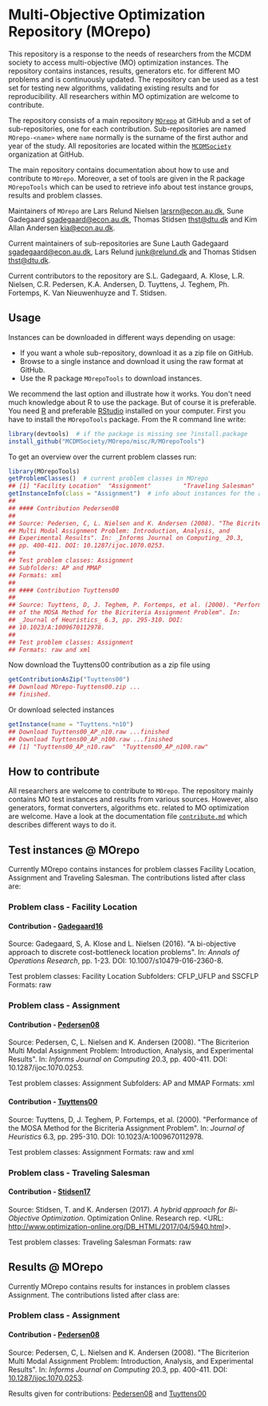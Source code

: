 
Multi-Objective Optimization Repository (MOrepo)
================================================

This repository is a response to the needs of researchers from the MCDM society to access multi-objective (MO) optimization instances. The repository contains instances, results, generators etc. for different MO problems and is continuously updated. The repository can be used as a test set for testing new algorithms, validating existing results and for reproducibility. All researchers within MO optimization are welcome to contribute.

The repository consists of a main repository [`MOrepo`](https://github.com/MCDMSociety/MOrepo) at GitHub and a set of sub-repositories, one for each contribution. Sub-repositories are named `MOrepo-<name>` where `name` normally is the surname of the first author and year of the study. All repositories are located within the [`MCDMSociety`](https://github.com/MCDMSociety/) organization at GitHub.

The main repository contains documentation about how to use and contribute to `MOrepo`. Moreover, a set of tools are given in the R package `MOrepoTools` which can be used to retrieve info about test instance groups, results and problem classes.

Maintainers of `MOrepo` are Lars Relund Nielsen <larsrn@econ.au.dk>, Sune Gadegaard <sgadegaard@econ.au.dk>, Thomas Stidsen <thst@dtu.dk> and Kim Allan Andersen <kia@econ.au.dk>.

Current maintainers of sub-repositories are Sune Lauth Gadegaard <sgadegaard@econ.au.dk>, Lars Relund <junk@relund.dk> and Thomas Stidsen <thst@dtu.dk>.

Current contributors to the repository are S.L. Gadegaard, A. Klose, L.R. Nielsen, C.R. Pedersen, K.A. Andersen, D. Tuyttens, J. Teghem, Ph. Fortemps, K. Van Nieuwenhuyze and T. Stidsen.

Usage
-----

Instances can be downloaded in different ways depending on usage:

-   If you want a whole sub-repository, download it as a zip file on GitHub.
-   Browse to a single instance and download it using the raw format at GitHub.
-   Use the R package `MOrepoTools` to download instances.

We recommend the last option and illustrate how it works. You don't need much knowledge about R to use the package. But of course it is preferable. You need [R](https://www.r-project.org/) and preferable [RStudio](https://www.rstudio.com/) installed on your computer. First you have to install the `MOrepoTools` package. From the R command line write:

``` r
library(devtools)  # if the package is missing see ?install.package 
install_github("MCDMSociety/MOrepo/misc/R/MOrepoTools")
```

To get an overview over the current problem classes run:

``` r
library(MOrepoTools)
getProblemClasses()  # current problem classes in MOrepo
## [1] "Facility Location"  "Assignment"         "Traveling Salesman"
getInstanceInfo(class = "Assignment")  # info about instances for the assignment problem
## 
## #### Contribution Pedersen08
## 
## Source: Pedersen, C, L. Nielsen and K. Andersen (2008). "The Bicriterion
## Multi Modal Assignment Problem: Introduction, Analysis, and
## Experimental Results". In: _Informs Journal on Computing_ 20.3,
## pp. 400-411. DOI: 10.1287/ijoc.1070.0253.
## 
## Test problem classes: Assignment  
## Subfolders: AP and MMAP  
## Formats: xml  
## 
## #### Contribution Tuyttens00
## 
## Source: Tuyttens, D, J. Teghem, P. Fortemps, et al. (2000). "Performance
## of the MOSA Method for the Bicriteria Assignment Problem". In:
## _Journal of Heuristics_ 6.3, pp. 295-310. DOI:
## 10.1023/A:1009670112978.
## 
## Test problem classes: Assignment  
## Formats: raw and xml
```

Now download the Tuyttens00 contribution as a zip file using

``` r
getContributionAsZip("Tuyttens00")
## Download MOrepo-Tuyttens00.zip ...
## finished.
```

Or download selected instances

``` r
getInstance(name = "Tuyttens.*n10")
## Download Tuyttens00_AP_n10.raw ...finished
## Download Tuyttens00_AP_n100.raw ...finished
## [1] "Tuyttens00_AP_n10.raw"  "Tuyttens00_AP_n100.raw"
```

How to contribute
-----------------

All researchers are welcome to contribute to `MOrepo`. The repository mainly contains MO test instances and results from various sources. However, also generators, format converters, algorithms etc. related to MO optimization are welcome. Have a look at the documentation file [`contribute.md`](contribute.md) which describes different ways to do it.

Test instances @ MOrepo
-----------------------

Currently MOrepo contains instances for problem classes Facility Location, Assignment and Traveling Salesman. The contributions listed after class are:

### Problem class - Facility Location

#### Contribution - [Gadegaard16](https://github.com/MCDMSociety/MOrepo-Gadegaard16)

Source: Gadegaard, S, A. Klose and L. Nielsen (2016). "A bi-objective approach to discrete cost-bottleneck location problems". In: *Annals of Operations Research*, pp. 1-23. DOI: 10.1007/s10479-016-2360-8.

Test problem classes: Facility Location
Subfolders: CFLP\_UFLP and SSCFLP
Formats: raw

### Problem class - Assignment

#### Contribution - [Pedersen08](https://github.com/MCDMSociety/MOrepo-Pedersen08)

Source: Pedersen, C, L. Nielsen and K. Andersen (2008). "The Bicriterion Multi Modal Assignment Problem: Introduction, Analysis, and Experimental Results". In: *Informs Journal on Computing* 20.3, pp. 400-411. DOI: 10.1287/ijoc.1070.0253.

Test problem classes: Assignment
Subfolders: AP and MMAP
Formats: xml

#### Contribution - [Tuyttens00](https://github.com/MCDMSociety/MOrepo-Tuyttens00)

Source: Tuyttens, D, J. Teghem, P. Fortemps, et al. (2000). "Performance of the MOSA Method for the Bicriteria Assignment Problem". In: *Journal of Heuristics* 6.3, pp. 295-310. DOI: 10.1023/A:1009670112978.

Test problem classes: Assignment
Formats: raw and xml

### Problem class - Traveling Salesman

#### Contribution - [Stidsen17](https://github.com/MCDMSociety/MOrepo-Stidsen17)

Source: Stidsen, T. and K. Andersen (2017). *A hybrid approach for Bi-Objective Optimization*. Optimization Online. Research rep. &lt;URL: <http://www.optimization-online.org/DB_HTML/2017/04/5940.html>&gt;.

Test problem classes: Traveling Salesman
Formats: raw

Results @ MOrepo
----------------

Currently MOrepo contains results for instances in problem classes Assignment. The contributions listed after class are:

### Problem class - Assignment

#### Contribution - [Pedersen08](https://github.com/MCDMSociety/MOrepo-Pedersen08)

Source: Pedersen, C, L. Nielsen and K. Andersen (2008). "The Bicriterion Multi Modal Assignment Problem: Introduction, Analysis, and Experimental Results". In: *Informs Journal on Computing* 20.3, pp. 400-411. DOI: [10.1287/ijoc.1070.0253](http://dx.doi.org/10.1287/ijoc.1070.0253).

Results given for contributions: [Pedersen08](https://github.com/MCDMSociety/MOrepo-Pedersen08) and [Tuyttens00](https://github.com/MCDMSociety/MOrepo-Tuyttens00)
